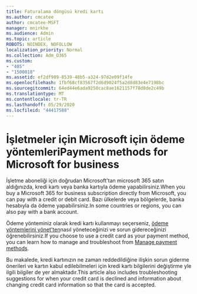 ```yaml
---
title: Faturalama döngüsü kredi kartı
ms.author: cmcatee
author: cmcatee-MSFT
manager: mnirkhe
ms.audience: Admin
ms.topic: article
ROBOTS: NOINDEX, NOFOLLOW
localization_priority: Normal
ms.collection: Adm_O365
ms.custom:
- "485"
- "1500018"
ms.assetid: ef2df989-8539-48b5-a324-97d2e09f14fe
ms.openlocfilehash: 1fbf68cf83567f2d6d9024f5a2d8d83e4e7198bc
ms.sourcegitcommit: 64ed44e6ada9250cac8ae1621157f78d0de2c49b
ms.translationtype: MT
ms.contentlocale: tr-TR
ms.lasthandoff: 05/29/2020
ms.locfileid: "44417588"
---
```

# <a name="payment-methods-for-microsoft-for-business"></a><span data-ttu-id="c262f-102">İşletmeler için Microsoft için ödeme yöntemleri</span><span class="sxs-lookup"><span data-stu-id="c262f-102">Payment methods for Microsoft for business</span></span>

<span data-ttu-id="c262f-103">İşletme aboneliği için doğrudan Microsoft'tan microsoft 365 satın aldığınızda, kredi kartı veya banka kartıyla ödeme yapabilirsiniz.</span><span class="sxs-lookup"><span data-stu-id="c262f-103">When you buy a Microsoft 365 for business subscription directly from Microsoft, you can pay with a credit or debit card.</span></span> <span data-ttu-id="c262f-104">Bazı ülkelerde veya bölgelerde, banka hesabıyla da ödeme yapabilirsiniz.</span><span class="sxs-lookup"><span data-stu-id="c262f-104">In some countries or regions, you can also pay with a bank account.</span></span>
  
<span data-ttu-id="c262f-105">Ödeme yönteminiz olarak kredi kartı kullanmayı seçerseniz, [ödeme yöntemlerini yönet'ten](https://docs.microsoft.com/microsoft-365/commerce/billing-and-payments/manage-payment-methods)nasıl yöneteceğinizi ve sorun gidereceğinizi öğrenebilirsiniz.</span><span class="sxs-lookup"><span data-stu-id="c262f-105">If you choose to use a credit card as your payment method, you can learn how to manage and troubleshoot from [Manage payment methods](https://docs.microsoft.com/microsoft-365/commerce/billing-and-payments/manage-payment-methods).</span></span>
  
<span data-ttu-id="c262f-106">Bu makalede, kredi kartınızın ne zaman reddedildiğine ilişkin sorun giderme önerileri ve kartın kabul edilebilmeleri için kredi kartı bilgilerini değiştirme yle ilgili bilgiler de yer almaktadır.</span><span class="sxs-lookup"><span data-stu-id="c262f-106">This article also includes troubleshooting suggestions for when your credit card is declined and information about changing credit card information so that the card is accepted.</span></span>